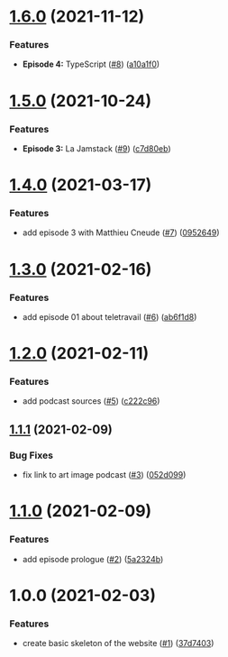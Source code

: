 # [1.6.0](https://github.com/thedaviddias/erreur-200/compare/v1.5.0...v1.6.0) (2021-11-12)


### Features

* **Episode 4:** TypeScript ([#8](https://github.com/thedaviddias/erreur-200/issues/8)) ([a10a1f0](https://github.com/thedaviddias/erreur-200/commit/a10a1f05b6e944eb0523020bfc64655e66ccdda3))

# [1.5.0](https://github.com/thedaviddias/erreur-200/compare/v1.4.0...v1.5.0) (2021-10-24)


### Features

* **Episode 3:** La Jamstack ([#9](https://github.com/thedaviddias/erreur-200/issues/9)) ([c7d80eb](https://github.com/thedaviddias/erreur-200/commit/c7d80eb3a36ef0699c5ca812278e2bc938d51238))

# [1.4.0](https://github.com/thedaviddias/erreur-200/compare/v1.3.0...v1.4.0) (2021-03-17)


### Features

* add episode 3 with Matthieu Cneude ([#7](https://github.com/thedaviddias/erreur-200/issues/7)) ([0952649](https://github.com/thedaviddias/erreur-200/commit/0952649b1880e8b1e24266544719973ff2e1b2a5))

# [1.3.0](https://github.com/thedaviddias/erreur-200/compare/v1.2.0...v1.3.0) (2021-02-16)


### Features

* add episode 01 about teletravail ([#6](https://github.com/thedaviddias/erreur-200/issues/6)) ([ab6f1d8](https://github.com/thedaviddias/erreur-200/commit/ab6f1d8bc4f050411c9059263db8bb1568738167))

# [1.2.0](https://github.com/thedaviddias/erreur-200/compare/v1.1.1...v1.2.0) (2021-02-11)


### Features

* add podcast sources ([#5](https://github.com/thedaviddias/erreur-200/issues/5)) ([c222c96](https://github.com/thedaviddias/erreur-200/commit/c222c964883a99cf103d79679c4bd2d4b4fecba4))

## [1.1.1](https://github.com/thedaviddias/erreur-200/compare/v1.1.0...v1.1.1) (2021-02-09)


### Bug Fixes

* fix link to art image podcast ([#3](https://github.com/thedaviddias/erreur-200/issues/3)) ([052d099](https://github.com/thedaviddias/erreur-200/commit/052d0992747a165a2e5941a6cc35b17b26163330))

# [1.1.0](https://github.com/thedaviddias/erreur-200/compare/v1.0.0...v1.1.0) (2021-02-09)


### Features

* add episode prologue ([#2](https://github.com/thedaviddias/erreur-200/issues/2)) ([5a2324b](https://github.com/thedaviddias/erreur-200/commit/5a2324bf1f5c7bea5876904232a4b2b5a88614b7))

# 1.0.0 (2021-02-03)


### Features

* create basic skeleton of the website ([#1](https://github.com/thedaviddias/erreur-200/issues/1)) ([37d7403](https://github.com/thedaviddias/erreur-200/commit/37d7403353a74349a6c7c3b7f4c143fdd3f626b6))
